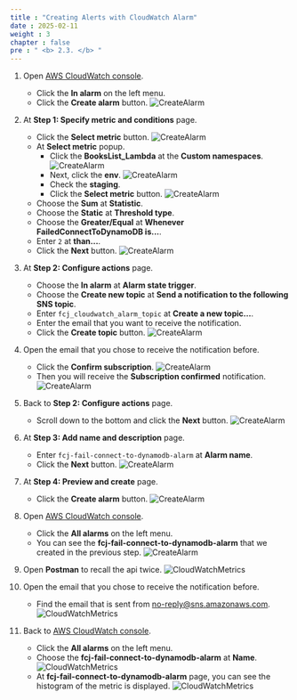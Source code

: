 ```yaml
---
title : "Creating Alerts with CloudWatch Alarm"
date : 2025-02-11
weight : 3
chapter : false
pre : " <b> 2.3. </b> "
---
```


1. Open [AWS CloudWatch console](https://us-east-1.console.aws.amazon.com/cloudwatch/home?region=us-east-1).
    - Click the **In alarm** on the left menu.
    - Click the **Create alarm** button.
      ![CreateAlarm](https://chaunguyen3rd.github.io/000085-Book-store-Tracing-and-monitoring-with-Xray-and-Cloudwatch/images/temp/1/23.png?width=90pc)

2. At **Step 1: Specify metric and conditions** page.
    - Click the **Select metric** button.
      ![CreateAlarm](https://chaunguyen3rd.github.io/000085-Book-store-Tracing-and-monitoring-with-Xray-and-Cloudwatch/images/temp/1/24.png?width=90pc)
    - At **Select metric** popup.
      - Click the **BooksList_Lambda** at the **Custom namespaces**.
        ![CreateAlarm](https://chaunguyen3rd.github.io/000085-Book-store-Tracing-and-monitoring-with-Xray-and-Cloudwatch/images/temp/1/25.png?width=90pc)
      - Next, click the **env**.
        ![CreateAlarm](https://chaunguyen3rd.github.io/000085-Book-store-Tracing-and-monitoring-with-Xray-and-Cloudwatch/images/temp/1/26.png?width=90pc)
      - Check the **staging**.
      - Click the **Select metric** button.
        ![CreateAlarm](https://chaunguyen3rd.github.io/000085-Book-store-Tracing-and-monitoring-with-Xray-and-Cloudwatch/images/temp/1/27.png?width=90pc)
    - Choose the **Sum** at **Statistic**.
    - Choose the **Static** at **Threshold type**.
    - Choose the **Greater/Equal** at **Whenever FailedConnectToDynamoDB is...**.
    - Enter `2` at **than...**.
    - Click the **Next** button.
      ![CreateAlarm](https://chaunguyen3rd.github.io/000085-Book-store-Tracing-and-monitoring-with-Xray-and-Cloudwatch/images/temp/1/28.png?width=90pc)

3. At **Step 2: Configure actions** page.
    - Choose the **In alarm** at **Alarm state trigger**.
    - Choose the **Create new topic** at **Send a notification to the following SNS topic**.
    - Enter `fcj_cloudwatch_alarm_topic` at **Create a new topic…**.
    - Enter the email that you want to receive the notification.
    - Click the **Create topic** button.
      ![CreateAlarm](https://chaunguyen3rd.github.io/000085-Book-store-Tracing-and-monitoring-with-Xray-and-Cloudwatch/images/temp/1/29.png?width=90pc)

4. Open the email that you chose to receive the notification before.
    - Click the **Confirm subscription**.
      ![CreateAlarm](https://chaunguyen3rd.github.io/000085-Book-store-Tracing-and-monitoring-with-Xray-and-Cloudwatch/images/temp/1/30.png?width=90pc)
    - Then you will receive the **Subscription confirmed** notification.
      ![CreateAlarm](https://chaunguyen3rd.github.io/000085-Book-store-Tracing-and-monitoring-with-Xray-and-Cloudwatch/images/temp/1/31.png?width=90pc)

5. Back to **Step 2: Configure actions** page.
    - Scroll down to the bottom and click the **Next** button.
      ![CreateAlarm](https://chaunguyen3rd.github.io/000085-Book-store-Tracing-and-monitoring-with-Xray-and-Cloudwatch/images/temp/1/32.png?width=90pc)

6. At **Step 3: Add name and description** page.
    - Enter `fcj-fail-connect-to-dynamodb-alarm` at **Alarm name**.
    - Click the **Next** button.
      ![CreateAlarm](https://chaunguyen3rd.github.io/000085-Book-store-Tracing-and-monitoring-with-Xray-and-Cloudwatch/images/temp/1/33.png?width=90pc)

7. At **Step 4: Preview and create** page.
    - Click the **Create alarm** button.
      ![CreateAlarm](https://chaunguyen3rd.github.io/000085-Book-store-Tracing-and-monitoring-with-Xray-and-Cloudwatch/images/temp/1/34.png?width=90pc)

8. Open [AWS CloudWatch console](https://us-east-1.console.aws.amazon.com/cloudwatch/home?region=us-east-1).
    - Click the **All alarms** on the left menu.
    - You can see the **fcj-fail-connect-to-dynamodb-alarm** that we created in the previous step.
      ![CreateAlarm](https://chaunguyen3rd.github.io/000085-Book-store-Tracing-and-monitoring-with-Xray-and-Cloudwatch/images/temp/1/35.png?width=90pc)

9. Open **Postman** to recall the api twice.
    ![CloudWatchMetrics](https://chaunguyen3rd.github.io/000085-Book-store-Tracing-and-monitoring-with-Xray-and-Cloudwatch/images/temp/1/9.png?width=90pc)

10. Open the email that you chose to receive the notification before.
    - Find the email that is sent from <no-reply@sns.amazonaws.com>.
      ![CloudWatchMetrics](https://chaunguyen3rd.github.io/000085-Book-store-Tracing-and-monitoring-with-Xray-and-Cloudwatch/images/temp/1/36.png?width=90pc)

11. Back to [AWS CloudWatch console](https://us-east-1.console.aws.amazon.com/cloudwatch/home?region=us-east-1).
    - Click the **All alarms** on the left menu.
    - Choose the **fcj-fail-connect-to-dynamodb-alarm** at **Name**.
      ![CloudWatchMetrics](https://chaunguyen3rd.github.io/000085-Book-store-Tracing-and-monitoring-with-Xray-and-Cloudwatch/images/temp/1/37.png?width=90pc)
    - At **fcj-fail-connect-to-dynamodb-alarm** page, you can see the histogram of the metric is displayed.
      ![CloudWatchMetrics](https://chaunguyen3rd.github.io/000085-Book-store-Tracing-and-monitoring-with-Xray-and-Cloudwatch/images/temp/1/38.png?width=90pc)
